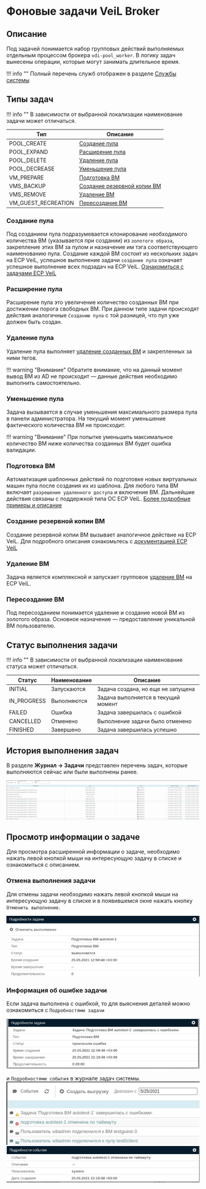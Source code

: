 # Фоновые задачи VeiL Broker

## Описание
Под задачей понимается набор групповых действий выполняемых отдельным процессом брокера `vdi-pool_worker`.
В логику задач вынесены операции, которые могут занимать длительное время.

!!! info ""
    Полный перечень служб отображен в разделе [Службы системы](../faq/services.md)

## Типы задач

!!! info ""
    В зависимости от выбранной локализации наименование задачи может отличаться.

| Тип                 | Описание                                              |
|---------------------|-------------------------------------------------------|
| POOL_CREATE         | [Создание пула](tasks.md#_3)                          |
| POOL_EXPAND         | [Расширение пула](tasks.md#_4)                        |
| POOL_DELETE         | [Удаление пула](tasks.md#_5)                          |
| POOL_DECREASE       | [Уменьшение пула](tasks.md#_6)                        |
| VM_PREPARE          | [Подготовка ВМ](tasks.md#_7)                          |
| VMS_BACKUP          | [Создание резервной копии ВМ](tasks.md#_8)            |
| VMS_REMOVE          | [Удаление ВМ](tasks.md#_9)                            |
| VM_GUEST_RECREATION | [Пересоздание ВМ](tasks.md#_10)                       |

### Создание пула
Под созданием пула подразумевается клонирование необходимого количества ВМ (указывается при создании)
из `золотого образа`, закрепление этих ВМ за пулом и назначение им тэга соответствующего наименованию пула.
Создание каждой ВМ состоит из нескольких задач на ECP VeiL, успешное выполнение задачи `создание пула`
означает успешное выполнение всех подзадач на ECP VeiL. 
[Ознакомиться с задачами ECP VeiL](https://veil.mashtab.org/docs/base/operator_guide/journal/tasks/) 

### Расширение пула
Расширение пула это увеличение количество созданных ВМ при достижении порога свободных ВМ. При данном 
типе задачи происходят действия аналогичные `Созданию пула` с той разницей, что пул уже должен быть создан.

### Удаление пула
Удаление пула выполняет [удаление созданных ВМ](tasks.md#_9) и закрепленных за ними тегов.

!!! warning "Внимание"
    Обратите внимание, что на данный момент вывод ВМ из AD не происходит — данные действия необходимо
    выполнить самостоятельно.

### Уменьшение пула
Задача вызывается в случае уменьшения максимального размера пула в панели администратора. На текущий
момент уменьшение фактического количества ВМ не происходит.

!!! warning "Внимание"
    При попытке уменьшить максимальное количество ВМ ниже количества созданных ВМ
    будет ошибка валидации.

### Подготовка ВМ
Автоматизация шаблонных действий по подготовке новых виртуальных машин пула после создания их из шаблона.
Для любого типа ВМ включает `разрешение удаленного доступа` и включение ВМ. Дальнейшие действия связаны
с поддержкой типа ОС ECP VeiL. [Более подробные примеры и описание](../active_directory/ad_vm_prepare.md)

### Создание резервной копии ВМ
Создание резервной копии ВМ вызывает аналогичное действие на ECP VeiL. Для подробного описания
ознакомьтесь с [документацией ECP VeiL](https://veil.mashtab.org/docs/how_to/backup_vm/)

### Удаление ВМ
Задача является комплексной и запускает групповое 
[удаление ВМ](https://veil.mashtab.org/docs/base/operator_guide/domains/remove/) на ECP VeiL.

### Пересоздание ВМ
Под пересозданием понимается удаление и создание новой ВМ из золотого образа. Основное 
назначение — предоставление уникальной ВМ пользователю.

## Статус выполнения задачи

!!! info ""
    В зависимости от выбранной локализации наименование статуса может отличаться.

| Статус      | Наименование | Описание                            |
|-------------|--------------|-------------------------------------|
| INITIAL     | Запускаются  | Задача создана, но еще не запущена  |
| IN_PROGRESS | Выполняются  | Задача выполняется в текущий момент |
| FAILED      | Ошибка       | Задача завершилась с ошибкой        |
| CANCELLED   | Отменено     | Выполнение задачи было отменено     |
| FINISHED    | Завершено    | Задача завершилась успешно          |

## История выполнения задач
В разделе **Журнал -> Задачи** представлен перечень задач, которые выполняются сейчас или были выполнены
ранее.

![image](../../_assets/vdi/worker/tasks_list.png)

## Просмотр информации о задаче
Для просмотра расширенной информации о задаче, необходимо нажать левой кнопкой мыши на интересующую 
задачу в списке и ознакомиться с описанием.

### Отмена выполнения задачи
Для отмены задачи необходимо нажать левой кнопкой мыши на интересующую задачу в списке
и в появившемся окне нажать кнопку `Отменить выполнение`.

![image](../../_assets/vdi/worker/active_task.png)

### Информация об ошибке задачи
Если задача выполнена с ошибкой, то для выяснения деталей можно ознакомиться с 
`Подробностями задачи`

![image](../../_assets/vdi/worker/task_error.png)

и `Подробностями события` в журнале задач системы.
![image](../../_assets/vdi/events/events_list.png)
![image](../../_assets/vdi/events/event_info.png)